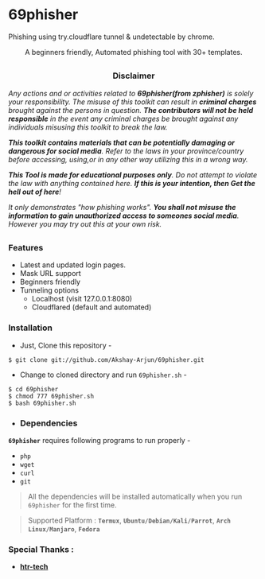 # 69phisher
Phishing using try.cloudflare tunnel &amp; undetectable by chrome.
<p align="center">A beginners friendly, Automated phishing tool with 30+ templates.</p>

##

<h3><p align="center">Disclaimer</p></h3>

<i>Any actions and or activities related to <b>69phisher(from zphisher)</b> is solely your responsibility. The misuse of this toolkit can result in <b>criminal charges</b> brought against the persons in question. <b>The contributors will not be held responsible</b> in the event any criminal charges be brought against any individuals misusing this toolkit to break the law.

<b>This toolkit contains materials that can be potentially damaging or dangerous for social media</b>. Refer to the laws in your province/country before accessing, using,or in any other way utilizing this in a wrong way.

<b>This Tool is made for educational purposes only</b>. Do not attempt to violate the law with anything contained here. <b>If this is your intention, then Get the hell out of here</b>!

It only demonstrates "how phishing works". <b>You shall not misuse the information to gain unauthorized access to someones social media</b>. However you may try out this at your own risk.</i>

##

### Features

- Latest and updated login pages.
- Mask URL support 
- Beginners friendly
- Tunneling options
  - Localhost (visit 127.0.0.1:8080)
  - Cloudflared (default and automated)


### Installation

- Just, Clone this repository -
```
$ git clone git://github.com/Akshay-Arjun/69phisher.git
```

- Change to cloned directory and run `69phisher.sh` -
```
$ cd 69phisher
$ chmod 777 69phisher.sh
$ bash 69phisher.sh
```
- ### Dependencies

**`69phisher`** requires following programs to run properly - 
- `php`
- `wget`
- `curl`
- `git`

> All the dependencies will be installed automatically when you run `69phisher` for the first time.

> Supported Platform : **`Termux`**, **`Ubuntu/Debian/Kali/Parrot`**, **`Arch Linux/Manjaro`**, **`Fedora`**
### Special Thanks :

- [**htr-tech**](https://github.com/htr-tech)

